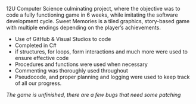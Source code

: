 12U Computer Science culminating project, where the objective was to code a fully functioning game in 6 weeks, while imitating the software development cycle. 
Sweet Memories is a tiled graphics, story-based game with multiple endings depending on the player’s achievements. 
- Use of GitHub & Visual Studios to code
- Completed in C#
- if structures, for loops, form interactions and much more were used to ensure effective code 
- Procedures and functions were used when necessary 
- Commenting was thoroughly used throughout 
- Pseudocode, and proper planning and logging were used to keep track of all our progress.
  
*The game is unfinished, there are a few bugs that need some patching*
